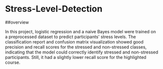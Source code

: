# Stress-Level-Detection
##overview

In this project, logistic regression and a naive Bayes model were trained on a preprocessed dataset to predict participants' stress levels. The classification report and confusion matrix visualization showed good precision and recall scores for the stressed and non-stressed classes, indicating that the model could correctly identify stressed and non-stressed participants. Still, it had a slightly lower recall score for the highlighted course. 
